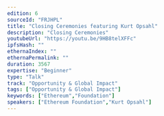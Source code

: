 ```yaml
---
edition: 6
sourceId: "FRJHPL"
title: "Closing Ceremonies featuring Kurt Opsahl"
description: "Closing Ceremonies"
youtubeUrl: "https://youtu.be/9HB8telXFFc"
ipfsHash: ""
ethernaIndex: ""
ethernaPermalink: ""
duration: 3567
expertise: "Beginner"
type: "Talk"
track: "Opportunity & Global Impact"
tags: ["Opportunity & Global Impact"]
keywords: ["Ethereum","Foundation"]
speakers: ["Ethereum Foundation","Kurt Opsahl"]
---
```

